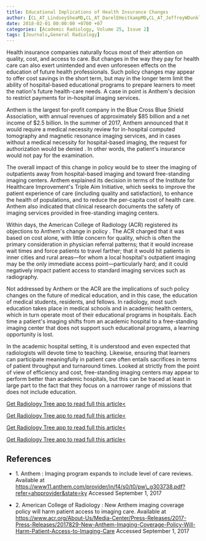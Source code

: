 ```yaml
---
title: Educational Implications of Health Insurance Changes
author: [CL_AT_LindseySheaMD,CL_AT_DarelEHeitkampMD,CL_AT_JeffreyWDunkleMD,CL_AT_RichardBGundermanMDPhD]
date: 2018-02-01 00:00:00 +0700 +07
categories: [Academic Radiology, Volume 25, Issue 2]
tags: [Journals,General Radiology]
---
```

Health insurance companies naturally focus most of their attention on quality, cost, and access to care. But changes in the way they pay for health care can also exert unintended and even unforeseen effects on the education of future health professionals. Such policy changes may appear to offer cost savings in the short term, but may in the longer term limit the ability of hospital-based educational programs to prepare learners to meet the nation's future health-care needs. A case in point is Anthem's decision to restrict payments for in-hospital imaging services.

Anthem is the largest for-profit company in the Blue Cross Blue Shield Association, with annual revenues of approximately $85 billion and a net income of $2.5 billion. In the summer of 2017, Anthem announced that it would require a medical necessity review for in-hospital computed tomography and magnetic resonance imaging services, and in cases without a medical necessity for hospital-based imaging, the request for authorization would be denied . In other words, the patient's insurance would not pay for the examination.

The overall impact of this change in policy would be to steer the imaging of outpatients away from hospital-based imaging and toward free-standing imaging centers. Anthem explained its decision in terms of the Institute for Healthcare Improvement's Triple Aim Initiative, which seeks to improve the patient experience of care (including quality and satisfaction), to enhance the health of populations, and to reduce the per-capita cost of health care. Anthem also indicated that clinical research documents the safety of imaging services provided in free-standing imaging centers.

Within days, the American College of Radiology (ACR) registered its objections to Anthem's change in policy . The ACR charged that it was based on cost alone, with little concern for quality, which is often the primary consideration in physician referral patterns; that it would increase wait times and force patients to travel farther; that it would hit patients in inner cities and rural areas—for whom a local hospital's outpatient imaging may be the only immediate access point—particularly hard; and it could negatively impact patient access to standard imaging services such as radiography.

Not addressed by Anthem or the ACR are the implications of such policy changes on the future of medical education, and in this case, the education of medical students, residents, and fellows. In radiology, most such education takes place in medical schools and in academic health centers, which in turn operate most of their educational programs in hospitals. Each time a patient's imaging shifts from an academic hospital to a free-standing imaging center that does not support such educational programs, a learning opportunity is lost.

In the academic hospital setting, it is understood and even expected that radiologists will devote time to teaching. Likewise, ensuring that learners can participate meaningfully in patient care often entails sacrifices in terms of patient throughput and turnaround times. Looked at strictly from the point of view of efficiency and cost, free-standing imaging centers may appear to perform better than academic hospitals, but this can be traced at least in large part to the fact that they focus on a narrower range of missions that does not include education.

[Get Radiology Tree app to read full this article<](https://clinicalpub.com/app)

[Get Radiology Tree app to read full this article<](https://clinicalpub.com/app)

[Get Radiology Tree app to read full this article<](https://clinicalpub.com/app)

[Get Radiology Tree app to read full this article<](https://clinicalpub.com/app)

## References

- 1\. Anthem : Imaging program expands to include level of care reviews. Available at https://www11.anthem.com/provider/in/f4/s0/t0/pw\_g303738.pdf?refer=ahpprovider&state=ky Accessed September 1, 2017


- 2\. American College of Radiology : New Anthem imaging coverage policy will harm patient access to imaging care. Available at https://www.acr.org/About-Us/Media-Center/Press-Releases/2017-Press-Releases/2017829-New-Anthem-Imaging-Coverage-Policy-Will-Harm-Patient-Access-to-Imaging-Care Accessed September 1, 2017